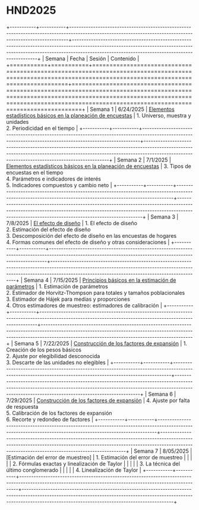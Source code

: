 # HND2025

+-----------+-----------+-----------------------------------------------------------------------------------------------------------------------------------------------------------+---------------------------------------------------------------------------------------------------------------------------------------------------------------------------------------------------------------------------+
| Semana    | Fecha     | Sesión                                                                                                                                                    | Contenido                                                                                                                                                                                                                 |
+===========+===========+===========================================================================================================================================================+===========================================================================================================================================================================================================================+
| Semana 1  | 6/24/2025 | [Elementos estadísticos básicos en la planeación de encuestas](https://github.com/psirusteam/HND2025/blob/main/S1S2_Elementos_encuestas.pdf)              | 1\. Universo, muestra y unidades<br>2. Periodicidad en el tiempo                                                                                                                                                          |
+-----------+-----------+-----------------------------------------------------------------------------------------------------------------------------------------------------------+---------------------------------------------------------------------------------------------------------------------------------------------------------------------------------------------------------------------------+
| Semana 2  | 7/1/2025  | [Elementos estadísticos básicos en la planeación de encuestas](https://github.com/psirusteam/HND2025/blob/main/S1S2_Elementos_encuestas.pdf)              | 3\. Tipos de encuestas en el tiempo<br>4. Parámetros e indicadores de interés<br>5. Indicadores compuestos y cambio neto                                                                                                  |
+-----------+-----------+-----------------------------------------------------------------------------------------------------------------------------------------------------------+---------------------------------------------------------------------------------------------------------------------------------------------------------------------------------------------------------------------------+
| Semana 3  | 7/8/2025  | [El efecto de diseño](https://github.com/psirusteam/HND2025/blob/main/S3_El-efecto-de-dise%C3%B1o.pdf)                                                    | 1\. El efecto de diseño<br>2. Estimación del efecto de diseño<br>3. Descomposición del efecto de diseño en las encuestas de hogares<br>4. Formas comunes del efecto de diseño y otras consideraciones                     |
+-----------+-----------+-----------------------------------------------------------------------------------------------------------------------------------------------------------+---------------------------------------------------------------------------------------------------------------------------------------------------------------------------------------------------------------------------+
| Semana 4  | 7/15/2025 | [Principios básicos en la estimación de parámetros](https://github.com/psirusteam/HND2025/blob/main/S4_Estimaci%C3%B3n_par%C3%A1metros.pdf)               | 1\. Estimación de parámetros<br>2. Estimador de Horvitz-Thompson para totales y tamaños poblacionales<br>3. Estimador de Hájek para medias y proporciones<br>4. Otros estimadores de muestreo: estimadores de calibración |
+-----------+-----------+-----------------------------------------------------------------------------------------------------------------------------------------------------------+---------------------------------------------------------------------------------------------------------------------------------------------------------------------------------------------------------------------------+
| Semana 5  | 7/22/2025 | [Construcción de los factores de expansión](https://github.com/psirusteam/HND2025/blob/main/S5S6_Construcci%C3%B3n-de-los-factores-de-expansi%C3%B3n.pdf) | 1\. Creación de los pesos básicos<br>2. Ajuste por elegibilidad desconocida<br>3. Descarte de las unidades no elegibles                                                                                                   |
+-----------+-----------+-----------------------------------------------------------------------------------------------------------------------------------------------------------+---------------------------------------------------------------------------------------------------------------------------------------------------------------------------------------------------------------------------+
| Semana 6  | 7/29/2025 | [Construcción de los factores de expansión](https://github.com/psirusteam/HND2025/blob/main/S5S6_Construcci%C3%B3n-de-los-factores-de-expansi%C3%B3n.pdf) | 4\. Ajuste por falta de respuesta<br>5. Calibración de los factores de expansión<br>6. Recorte y redondeo de factores                                                                                                     |
+-----------+-----------+-----------------------------------------------------------------------------------------------------------------------------------------------------------+---------------------------------------------------------------------------------------------------------------------------------------------------------------------------------------------------------------------------+
| Semana 7  | 8/05/2025 | [Estimación del error de muestreo]                                                                                                                          | 1.  Estimación del error de muestreo                                                                                                                                                                                      |
|           |           |                                                                                                                                                           | 2.  Fórmulas exactas y linealización de Taylor                                                                                                                                                                            |
|           |           |                                                                                                                                                           | 3.  La técnica del último conglomerado                                                                                                                                                                                    |
|           |           |                                                                                                                                                           | 4.  Linealización de Taylor                                                                                                                                                                                               |
+-----------+-----------+-----------------------------------------------------------------------------------------------------------------------------------------------------------+---------------------------------------------------------------------------------------------------------------------------------------------------------------------------------------------------------------------------+
